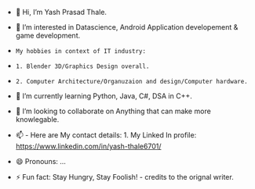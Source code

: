 - 👋 Hi, I’m Yash Prasad Thale.
  
- 👀 I’m interested in Datascience, Android Application developement & game development.
-     My hobbies in context of IT industry:
-     1. Blender 3D/Graphics Design overall.
-     2. Computer Architecture/Organuzaion and design/Computer hardware.
       
- 🌱 I’m currently learning Python, Java, C#, DSA in C++.
- 💞️ I’m looking to collaborate on Anything that can make more knowlegable.
- 📫 - Here are My contact details:
       1. My Linked In profile: https://www.linkedin.com/in/yash-thale6701/
- 😄 Pronouns: ...
- ⚡ Fun fact: Stay Hungry, Stay Foolish! - credits to the orignal writer.

<!---
Yash-Prasad-Thale/Yash-Prasad-Thale is a ✨ special ✨ repository because its `README.md` (this file) appears on your GitHub profile.
You can click the Preview link to take a look at your changes.
--->
